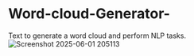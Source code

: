 # Word-cloud-Generator-
Text to generate a word cloud and perform NLP tasks.
![Screenshot 2025-06-01 205113](https://github.com/user-attachments/assets/ca61d9c7-2471-4a8b-88ff-f487e0ab27ac)

